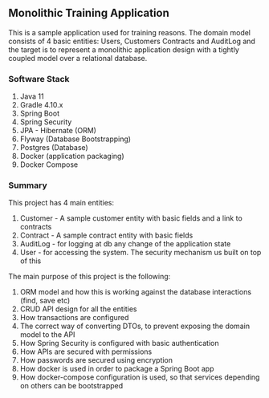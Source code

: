 ## Monolithic Training Application

This is a sample application used for training reasons. The domain model consists of 4 basic entities: Users,
Customers Contracts and AuditLog and the target is to represent a monolithic application design with a tightly coupled model over
a relational database.

### Software Stack

1. Java 11
2. Gradle 4.10.x
3. Spring Boot
4. Spring Security
5. JPA - Hibernate (ORM)
6. Flyway (Database Bootstrapping)
7. Postgres (Database)
8. Docker (application packaging)
9. Docker Compose

### Summary

This project has 4 main entities:
1. Customer - A sample customer entity with basic fields and a link to contracts
2. Contract - A sample contract entity with basic fields
3. AuditLog - for logging at db any change of the application state
4. User - for accessing the system. The security mechanism us built on top of this

The main purpose of this project is the following:

1. ORM model and how this is working against the database interactions (find, save etc)
2. CRUD API design for all the entities
3. How transactions are configured
4. The correct way of converting DTOs, to prevent exposing the domain model to the API
5. How Spring Security is configured with basic authentication
6. How APIs are secured with permissions
7. How passwords are secured using encryption
8. How docker is used in order to package a Spring Boot app
9. How docker-compose configuration is used, so that services depending on others can be bootstrapped
